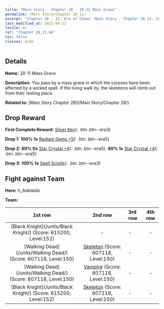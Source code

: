 ```yaml
---
title: "Main Story - Chapter 28 - 28-11 Mass Grave"
permalink: /Main Story/Chapter 28_11/
excerpt: "Chapter 28 - 11. Era of Chaos  Main Story - Chapter 28_11. 28-11 Mass Grave"
last_modified_at: 2021-04-22
locale: en
ref: "Chapter 28_11.md"
toc: false
classes: wide
---
```


## Details

 **Name:** 28-11 Mass Grave

 **Description:** You pass by a mass grave in which the corpses have been affected by a wicked spell. If the living walk by, the skeletons will climb out from their resting place.

 **Related to:** [Main Story Chapter 28](/Main Story/Chapter 28/)

## Drop Reward

 **First Complete Reward:** [Silver Key](/Items/con_693/){: .btn .btn--era3}

 **Drop 1:** **100% 1x** [Radiant Gems +5](/Items/mat_100/){: .btn .btn--era5}

 **Drop 2:** **60% 0x** [Star Crystal +4](/Items/mat_94/){: .btn .btn--era5}, **40% 1x** [Star Crystal +4](/Items/mat_94/){: .btn .btn--era5}

 **Drop 3:** **100% 1x** [Spell Scrolls](/Items/con_694/){: .btn .btn--era3}


## Fight against Team
 **Hero:** h_Adelaide

 **Team:**


  | 1st row | 2nd row | 3rd row | 4th row |
  |:----:|:----:|:----|:----:|
  | [Black Knight](/units/Black Knight/) (Score: 615200, Level:152)  | - | - | - |
  | [Walking Dead](/units/Walking Dead/) (Score: 607118, Level:150)  | [Skeleton](/units/Skeleton/) (Score: 607118, Level:150)  | - | - |
  | [Walking Dead](/units/Walking Dead/) (Score: 607118, Level:150)  | [Vampire](/units/Vampire/) (Score: 607118, Level:150)  | - | - |
  | [Black Knight](/units/Black Knight/) (Score: 615200, Level:152)  | [Skeleton](/units/Skeleton/) (Score: 607118, Level:150)  | - | - |


